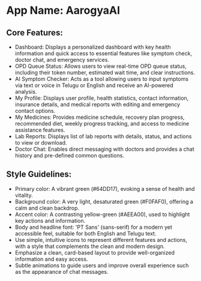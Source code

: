 # **App Name**: AarogyaAI

## Core Features:

- Dashboard: Displays a personalized dashboard with key health information and quick access to essential features like symptom check, doctor chat, and emergency services.
- OPD Queue Status: Allows users to view real-time OPD queue status, including their token number, estimated wait time, and clear instructions.
- AI Symptom Checker: Acts as a tool allowing users to input symptoms via text or voice in Telugu or English and receive an AI-powered analysis.
- My Profile: Displays user profile, health statistics, contact information, insurance details, and medical reports with editing and emergency contact options.
- My Medicines: Provides medicine schedule, recovery plan progress, recommended diet, weekly progress tracking, and access to medicine assistance features.
- Lab Reports: Displays list of lab reports with details, status, and actions to view or download.
- Doctor Chat: Enables direct messaging with doctors and provides a chat history and pre-defined common questions.

## Style Guidelines:

- Primary color: A vibrant green (#64DD17), evoking a sense of health and vitality. 
- Background color: A very light, desaturated green (#F0FAF0), offering a calm and clean backdrop.
- Accent color: A contrasting yellow-green (#AEEA00), used to highlight key actions and information.
- Body and headline font: 'PT Sans' (sans-serif) for a modern yet accessible feel, suitable for both English and Telugu text.
- Use simple, intuitive icons to represent different features and actions, with a style that complements the clean and modern design.
- Emphasize a clean, card-based layout to provide well-organized information and easy access.
- Subtle animations to guide users and improve overall experience such as the appearance of chat messages.